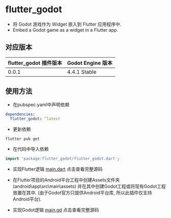 # flutter_godot

- 将 Godot 游戏作为 Widget 嵌入到 Flutter 应用程序中.  
- Embed a Godot game as a widget in a Flutter app.

## 对应版本

flutter_godot 插件版本 | Godot Engine 版本
---- | -----
0.0.1 | 4.4.1 Stable

## 使用方法

- 在pubspec.yaml中声明依赖

```yaml
dependencies:
  flutter_godot: ^latest
```

- 更新依赖

```shell
flutter pub get
```

- 在代码中导入依赖

```dart
import 'package:flutter_godot/flutter_godot.dart';
```

- 实现Flutter逻辑 [main.dart](https://github.com/wyq0918dev/flutter_godot/blob/master/example/lib/main.dart) 点击查看完整源码

- 在Flutter项目的Android平台工程中创建Assets文件夹 (android\app\src\main\assets) 并在其中创建Godot工程或将现有Godot工程放置在其中. (由于Godot官方只提供Android平台库, 所以此插件仅支持Android平台).

- 实现Godot逻辑 [main.gd](https://github.com/wyq0918dev/flutter_godot/blob/master/example/android/app/src/main/assets/main.gd) 点击查看完整源码
